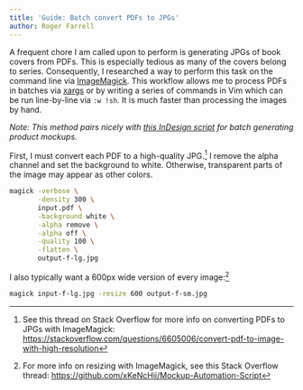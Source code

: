 ```yaml
---
title: 'Guide: Batch convert PDFs to JPGs'
author: Roger Farrell
---
```


A frequent chore I am called upon to perform is generating JPGs of book
covers from PDFs. This is especially tedious as many of the covers
belong to series. Consequently, I researched a way to perform this task
on the command line via [ImageMagick](https://imagemagick.org). This
workflow allows me to process PDFs in batches via
[xargs](https://en.wikipedia.org/wiki/Xargs) or by writing a series of
commands in Vim which can be run line-by-line via `:w !sh`. It is much
faster than processing the images by hand.

*Note: This method pairs nicely with [this InDesign
script](https://github.com/xKeNcHii/Mockup-Automation-Script) for batch
generating product mockups.*

First, I must convert each PDF to a high-quality JPG.[^1] I remove the
alpha channel and set the background to white. Otherwise, transparent
parts of the image may appear as other colors.

[^1]: See this thread on Stack Overflow for more info on converting PDFs
    to JPGs with ImageMagick:
    <https://stackoverflow.com/questions/6605006/convert-pdf-to-image-with-high-resolution>

[^2]: See this thread on Stack Overflow for more info on dealing with
    transparent images via ImageMagick:
    <https://stackoverflow.com/questions/2322750/replace-transparency-in-png-image-with-white-background>

```bash
magick -verbose \
       -density 300 \
       input.pdf \
       -background white \
       -alpha remove \
       -alpha off \
       -quality 100 \
       -flatten \
       output-f-lg.jpg
```

I also typically want a 600px wide version of every image:[^3]

[^3]: For more info on resizing with ImageMagick, see this Stack
    Overflow thread:
    <https://github.com/xKeNcHii/Mockup-Automation-Script>

```bash
magick input-f-lg.jpg -resize 600 output-f-sm.jpg
```
